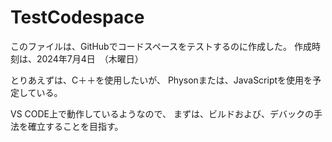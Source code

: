 # TestCodespace

このファイルは、GitHubでコードスペースをテストするのに作成した。
作成時刻は、2024年7月4日　（木曜日）

とりあえずは、C＋＋を使用したいが、
Physonまたは、JavaScriptを使用を予定している。

VS CODE上で動作しているようなので、
まずは、ビルドおよび、デバックの手法を確立することを目指す。

